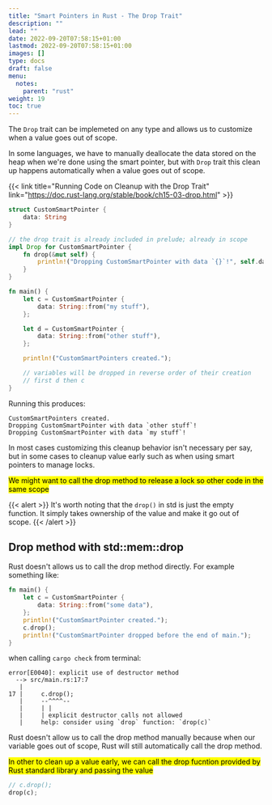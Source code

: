 ```yaml
---
title: "Smart Pointers in Rust - The Drop Trait"
description: ""
lead: ""
date: 2022-09-20T07:58:15+01:00
lastmod: 2022-09-20T07:58:15+01:00
images: []
type: docs
draft: false
menu: 
  notes:
    parent: "rust"
weight: 19
toc: true
---
```


The `Drop` trait can be implemeted on any type and allows us to customize when a value goes out of scope.

In some languages, we have to manually deallocate the data stored on the heap when we're done using the smart pointer, but with `Drop` trait this clean up happens automatically when a value goes out of scope.

{{< link title="Running Code on Cleanup with the Drop Trait" link="https://doc.rust-lang.org/stable/book/ch15-03-drop.html" >}}

```rust
struct CustomSmartPointer {
    data: String
}

// the drop trait is already included in prelude; already in scope
impl Drop for CustomSmartPointer {
    fn drop(&mut self) {
        println!("Dropping CustomSmartPointer with data `{}`!", self.data);
    }
}

fn main() {
    let c = CustomSmartPointer {
        data: String::from("my stuff"),
    };

    let d = CustomSmartPointer {
        data: String::from("other stuff"),
    };

    println!("CustomSmartPointers created.");

    // variables will be dropped in reverse order of their creation
    // first d then c
}
```

Running this produces:

```text
CustomSmartPointers created.
Dropping CustomSmartPointer with data `other stuff`!
Dropping CustomSmartPointer with data `my stuff`!
```

In most cases customizing this cleanup behavior isn't necessary per say, but in some cases to cleanup value early such as when using smart pointers to manage locks.

<mark class="y">We might want to call the drop method to release a lock so other code in the same scope</mark>

{{< alert >}}
It's worth noting that the `drop()` in std is just the empty function. It simply takes ownership of the value and make it go out of scope.
{{< /alert >}}

## Drop method with std::mem::drop
Rust doesn't allows us to call the drop method directly. For example something like:

```rust
fn main() {
    let c = CustomSmartPointer {
        data: String::from("some data"),
    };
    println!("CustomSmartPointer created.");
    c.drop();
    println!("CustomSmartPointer dropped before the end of main.");
}
```

when calling `cargo check` from terminal:

```text
error[E0040]: explicit use of destructor method
  --> src/main.rs:17:7
   |
17 |     c.drop();
   |     --^^^^--
   |     | |
   |     | explicit destructor calls not allowed
   |     help: consider using `drop` function: `drop(c)`
```

Rust doesn't allow us to call the drop method manually because when our variable goes out of scope, Rust will still automatically call the drop method.

<mark class="v">In other to clean up a value early, we can call the drop fucntion provided by Rust standard library and passing the value</mark>

```rust
// c.drop();
drop(c);
```